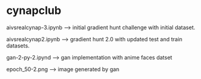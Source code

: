 # cynapclub
aivsrealcynap-3.ipynb  --> initial gradient hunt challenge with initial dataset.


aivsrealcynap2.ipynb --> gradient hunt 2.0 with updated test and train datasets.


gan-2-py-2.ipynd --> gan implementation with anime faces datset

epoch_50-2.png --> image generated by gan
